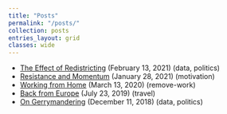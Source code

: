 ```yaml
---
title: "Posts"
permalink: "/posts/"
collection: posts
entries_layout: grid
classes: wide
---
```


* [The Effect of Redistricting](./the-effect-of-redistricting.html) (February 13, 2021) (data, politics)
* [Resistance and Momentum](./resistance-and-momentum.html) (January 28, 2021) (motivation)
* [Working from Home](./working-from-home.html) (March 13, 2020) (remove-work)
* [Back from Europe](./back-from-europe.html) (July 23, 2019) (travel)
* [On Gerrymandering](./on-gerrymandering.html) (December 11, 2018) (data, politics)
